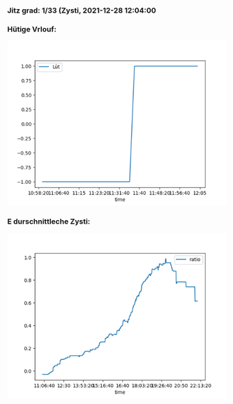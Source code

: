### Jitz grad: 1/33 (Zysti, 2021-12-28 12:04:00

### Hütige Vrlouf:
![Graph](Today.png)

### E durschnittleche Zysti:
![Graph](Zysti.png)